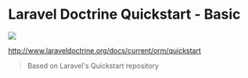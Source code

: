 # Laravel Doctrine Quickstart - Basic

<img src="https://cloud.githubusercontent.com/assets/7728097/12726966/cf009822-c91a-11e5-8f19-63ce1d77e8b2.jpg">

http://www.laraveldoctrine.org/docs/current/orm/quickstart

> Based on Laravel's Quickstart repository
